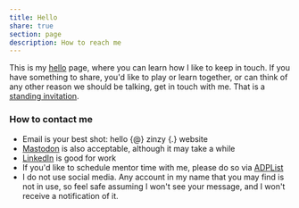 ```yaml
---
title: Hello
share: true
section: page
description: How to reach me
---
```



This is my [hello](https://alastairjohnston.com/introducing-hello-pages/) page, where you can learn how I like to keep in touch. If you have something to share, you'd like to play or learn together, or can think of any other reason we should be talking, get in touch with me. That is a [standing invitation](https://www.kalzumeus.com/standing-invitation/).

### How to contact me 
- Email is your best shot: hello {@} zinzy {.} website
- [Mastodon](https://tech.lgbt/@zinzy) is also acceptable, although it may take a while
- [LinkedIn](https://nl.linkedin.com/in/zinzy) is good for work
- If you'd like to schedule mentor time with me, please do so via [ADPList](https://adplist.org/mentors/zinzy-nev-geene)
- I do not use social media. Any account in my name that you may find is not in use, so feel safe assuming I won't see your message, and I won't receive a notification of it.